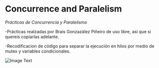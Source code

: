 #  Concurrence and Paralelism
   
 *Prácticas de Concurrencia y Paralelismo*
  
-Prácticas realzadas por Brais Gonzazález Piñeiro de uso libre, asi que si quereis copiarlas adelante.

-Recodificacion de código para separar la ejecución en hilos por medio de mutex y variables condicionales.

![Image Text]( https://1000marcas.net/wp-content/uploads/2019/12/UDC-emblema-600x338.jpg)
